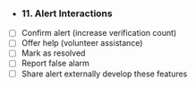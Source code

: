 - ### 11. **Alert Interactions**
- [ ] Confirm alert (increase verification count)
- [ ] Offer help (volunteer assistance)
- [ ] Mark as resolved
- [ ] Report false alarm
- [ ] Share alert externally develop these features